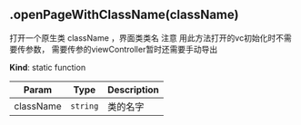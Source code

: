 <a name="module_miot/host/ui.openPageWithClassName"></a>

## .openPageWithClassName(className)
打开一个原生类 className ，界面类类名 注意 用此方法打开的vc初始化时不需要传参数，
需要传参的viewController暂时还需要手动导出

**Kind**: static function  

| Param | Type | Description |
| --- | --- | --- |
| className | <code>string</code> | 类的名字 |

